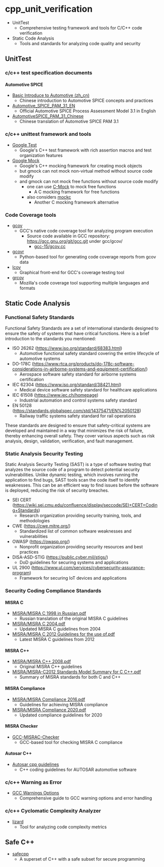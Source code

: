 # cpp_unit_verification

* UnitTest
  - Comprehensive testing framework and tools for C/C++ code verification
* Static Code Analysis
  - Tools and standards for analyzing code quality and security

## UnitTest

### c/c++ test specification documents

#### Automotive SPICE

* [Basic Introduce to Automotive (zh_cn)](./doc/FAQ/automotive.md)
  - Chinese introduction to Automotive SPICE concepts and practices
* [Automotive_SPICE_PAM_31_EN](./doc/Automotive/Automotive_SPICE_PAM_31_EN.pdf)
  - Official Automotive SPICE Process Assessment Model 3.1 in English
* [AutomotiveSPICE_PAM_31_Chinese](./doc/Automotive/AutomotiveSPICE_PAM_31_Chinese.pdf)
  - Chinese translation of Automotive SPICE PAM 3.1

### c/c++ unittest framework and tools

* [Google Test](https://github.com/google/googletest)
  - Google's C++ test framework with rich assertion macros and test organization features
* [Google Mock](https://google.github.io/googletest/gmock_cheat_sheet.html)
  - Google's C++ mocking framework for creating mock objects
  * but gmock can not mock non-virtual method without source code modify
  * and gmock can not mock free functions without source code modify
    * one can use [C-Mock](https://github.com/hjagodzinski/C-Mock) to mock free functions
      - A C mocking framework for free functions
    * also considers [mockc](https://github.com/MickaelBlet/mockc)
      - Another C mocking framework alternative

### Code Coverage tools

* [gcov](https://gcc.gnu.org/onlinedocs/gcc/Gcov.html)
  - GCC's native code coverage tool for analyzing program execution
    - Source code available in GCC repository: https://gcc.gnu.org/git/gcc.git under gcc/gcov/
      - [gcc-15/gcov.cc](https://gcc.gnu.org/git/?p=gcc.git;a=blob_plain;f=gcc/gcov.cc;hb=refs/heads/releases/gcc-15)
* [gcovr](https://github.com/gcovr/gcovr)
  - Python-based tool for generating code coverage reports from gcov data
* [lcov](https://github.com/linux-test-project/lcov)
  - Graphical front-end for GCC's coverage testing tool
* [grcov](https://github.com/mozilla/grcov)
  - Mozilla's code coverage tool supporting multiple languages and formats

## Static Code Analysis

### Functional Safety Standards

Functional Safety Standards are a set of international standards designed to ensure the safety of systems that have critical functions. Here is a brief introduction to the standards you mentioned:

* ISO 26262 (https://www.iso.org/standard/68383.html)
  - Automotive functional safety standard covering the entire lifecycle of automotive systems
* DO-178C (https://www.rtca.org/products/do-178c-software-considerations-in-airborne-systems-and-equipment-certification/)
  - Aerospace software safety standard for airborne systems certification
* IEC 62304 (https://www.iso.org/standard/38421.html)
  - Medical device software safety standard for healthcare applications
* IEC 61508 (https://www.iec.ch/homepage)
  - Industrial automation and control systems safety standard
* EN 50128 (https://standards.globalspec.com/std/14375471/EN%2050128)
  - Railway traffic systems safety standard for rail operations

These standards are designed to ensure that safety-critical systems are developed and maintained in a way that minimizes the risk of failure, thereby enhancing overall safety. They cover various aspects such as risk analysis, design, validation, verification, and fault management.

### Static Analysis Security Testing

Static Analysis Security Testing (SAST) is a type of software testing that analyzes the source code of a program to detect potential security vulnerabilities. Unlike dynamic testing, which involves running the application to find bugs, SAST tools scan the code itself to identify weaknesses. This can be an efficient way to find issues before the software is deployed, reducing the risk of security breaches.

* SEI CERT (https://wiki.sei.cmu.edu/confluence/display/seccode/SEI+CERT+Coding+Standards)
  - Research organization providing security training, tools, and methodologies
* CWE (https://cwe.mitre.org/)
  - Standardized list of common software weaknesses and vulnerabilities
* OWASP (https://owasp.org/)
  - Nonprofit organization providing security resources and best practices
* DISA-ASD-STIG (https://public.cyber.mil/stigs/)
  - DoD guidelines for securing systems and applications
* UL 2900 (https://www.ul.com/services/cybersecurity-assurance-program)
  - Framework for securing IoT devices and applications

### Security Coding Compliance Standards

#### MISRA C

* [MISRA/MISRA C 1998 in Russian.pdf](./doc//MISRA/MISRA%20C%201998%20in%20Russian.pdf)
  - Russian translation of the original MISRA C guidelines
* [MISRA/MISRA C 2004.pdf](./doc/MISRA/MISRA%20C%202004.pdf)
  - Updated MISRA C guidelines from 2004
* [MISRA/MISRA C 2012 Guidelines for the use of.pdf](./doc/MISRA/MISRA%20C%202012%20Guidelines%20for%20the%20use%20of.pdf)
  - Latest MISRA C guidelines from 2012

#### MISRA C++

* [MISRA/MISRA C++ 2008.pdf](./doc/MISRA/MISRA%20C++%202008.pdf)
  - Original MISRA C++ guidelines
* [MISRA/MISRA-C2012 Standards Model Summary for C  C++.pdf](./doc/MISRA/MISRA-C2012%20Standards%20Model%20Summary%20for%20C%20%20C++.pdf)
  - Summary of MISRA standards for both C and C++

#### MISRA Compliance

* [MISRA/MISRA Compliance 2016.pdf](./doc/MISRA/MISRA%20Compliance%202016.pdf)
  - Guidelines for achieving MISRA compliance
* [MISRA/MISRA Compliance 2020.pdf](./doc/MISRA/MISRA%20Compliance%202020.pdf)
  - Updated compliance guidelines for 2020

#### MISRA Checker

* [GCC-MISRAC-Checker](https://github.com/CCU-HPCLAB/GCC-MISRAC-Checker)
  - GCC-based tool for checking MISRA C compliance

#### Autosar C++

* [Autosar cpp guidelines](https://github.com/sbmueller/autosar_cpp_guidelines)
  - C++ coding guidelines for AUTOSAR automotive software

### c/c++ Warning as Error

* [GCC Warnings Options](https://gcc.gnu.org/onlinedocs/gcc/Warning-Options.html)
  - Comprehensive guide to GCC warning options and error handling

### c/c++ Cyclomatic Complexity Analyzer

* [lizard](https://github.com/terryyin/lizard)
  - Tool for analyzing code complexity metrics

## Safe C++
* [safecpp](https://safecpp.org/draft.html)
  - A superset of C++ with a safe subset for secure programming
